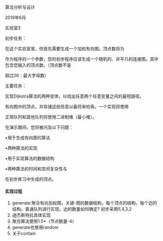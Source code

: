 算法分析与设计

2019年6月

实验室3

初步任务：

在这个实验室里，你首先需要生成一个加权有向图。顶点数将为

作为程序的一个参数，您的初步程序应该生成一个随机的、非平凡的连接图，其中包含您输入的顶点数。（顶点数不是

超过26：最大字母数）

主要任务：

实现Dijkstra算法的两种变体，以找出任意两个任意变量之间的最短路径。

有向图中的顶点，并存储这些信息以备将来检索。一个实现将使用

正常队列和其他队列将使用二进制堆（最小堆）。

在演示期间，您将被问及以下问题：

•用于生成有向图的算法

•两种算法的实现

•用于实现算法的数据结构

•两种算法的时间和空间复杂性与

在初步练习中生成的顶点。


#### 实现过程
1. generate:聚合有向加权图，关键-图的数据结构，每个顶点的结构，每个边的结构，普通队列进行实现，边的数量如何确定?
初步采用5,4,3,2
2. 迪杰斯特拉具体实现
3. 聚合算法使用1.5*（节点数量-4）
4. generate也使用random
5. 关于contain